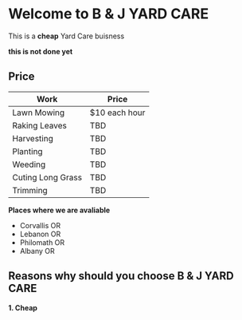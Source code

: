 # Welcome to B & J YARD CARE

This is a **cheap** Yard Care buisness

**this is not done yet**

## Price 


 Work|Price
------------ | -------------
Lawn Mowing| $10 each hour
Raking Leaves | TBD
Harvesting|TBD
Planting|TBD
Weeding|TBD
Cuting Long Grass|TBD
Trimming|TBD


**Places where we are avaliable**
* Corvallis OR 
* Lebanon OR 
* Philomath OR
* Albany OR


                                                                       

## Reasons why should you choose B & J  YARD CARE
**1. Cheap**


